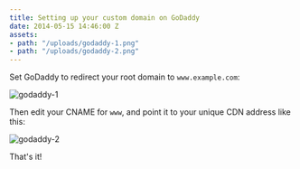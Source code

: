 ```yaml
---
title: Setting up your custom domain on GoDaddy
date: 2014-05-15 14:46:00 Z
assets:
- path: "/uploads/godaddy-1.png"
- path: "/uploads/godaddy-2.png"
---
```


Set GoDaddy to redirect your root domain to `www.example.com`:

![godaddy-1](/uploads/godaddy-1.png) 

Then edit your CNAME for `www`, and point it to your unique CDN address like this:

![godaddy-2](/uploads/godaddy-2.png) 

That's it!
